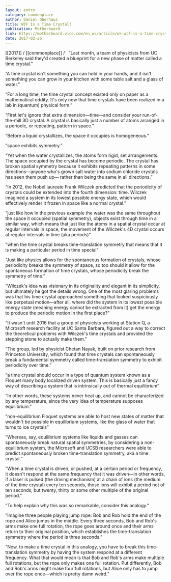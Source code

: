 ```yaml
---
layout: entry
category: commonplace
author: Daniel Oberhaus
title: WTF Is a Time Crystal?
publication: Motherboard
link: https://motherboard.vice.com/en_us/article/ok-wtf-is-a-time-crystal
date: 2017-02-26
---
```


[[2017]] / [[commonplace]] / 
 
“Last month, a team of physicists from UC Berkeley said they'd created a blueprint for a new phase of matter called a time crystal.”

“A time crystal isn't something you can hold in your hands, and it isn't something you can grow in your kitchen with some table salt and a glass of water.”

“For a long time, the time crystal concept existed only on paper as a mathematical oddity. It's only now that time crystals have been realized in a lab in (quantum) physical form.”

“First let's ignore that extra dimension—time—and consider your run-of-the-mill 3D crystal. A crystal is basically just a number of atoms arranged in a periodic, or repeating, pattern in space.”

“Before a liquid crystallizes, the space it occupies is homogeneous.”

“space exhibits symmetry.”

“Yet when the water crystallizes, the atoms form rigid, set arrangements. The space occupied by the crystal has become periodic. The crystal has broken spatial symmetry because it exhibits repeating patterns in some directions—anyone who's grown salt water into sodium chloride crystals has seen them push up— rather than being the same in all directions.”

“In 2012, the Nobel laureate Frank Wilczek predicted that the periodicity of crystals could be extended into the fourth dimension: time. Wilczek imagined a system in its lowest possible energy state, which would effectively render it frozen in space like a normal crystal.”

“just like how in the previous example the water was the same throughout the space it occupied (spatial symmetry), objects exist through time in a similar way, which means that just like the atoms in a spatial crystal occur at regular intervals in space, the movement of the Wilczek's 4D crystal occurs at regular intervals in time (aka periods)”

“when the time crystal breaks time-translation symmetry that means that it is making a particular period in time special”

“Just like physics allows for the spontaneous formation of crystals, whose periodicity breaks the symmetry of space, so too should it allow for the spontaneous formation of time crystals, whose periodicity break the symmetry of time.”

“Wilczek's idea was visionary in its originality and elegant in its simplicity, but ultimately he got the details wrong. One of the most glaring problems was that his time crystal approached something that looked suspiciously like perpetual motion—after all, where did the system in its lowest possible energy state (meaning energy cannot be extracted from it) get the energy to produce the periodic motion in the first place?”

“It wasn't until 2016 that a group of physicists working at Station Q, a Microsoft research facility at UC Santa Barbara, figured out a way to correct the theoretical problems with Wilczek's time crystals and provided the stepping stone to actually make them.”

“The group, led by physicist Chetan Nayak, built on prior research from Princeton University, which found that time crystals can spontaneously break a fundamental symmetry called time-translation symmetry to exhibit periodicity over time.”

“a time crystal should occur in a type of quantum system known as a Floquet many body localized driven system. This is basically just a fancy way of describing a system that is intrinsically out of thermal equilibrium”

“In other words, these systems never heat up, and cannot be characterized by any temperature, since the very idea of temperature supposes equilibrium.”

“non-equilibrium Floquet systems are able to host new states of matter that wouldn't be possible in equilibrium systems, like the glass of water that turns to ice crystals”

“Whereas, say, equilibrium systems like liquids and gasses can spontaneously break natural spatial symmetries, by considering a non-equilibrium system, the Microsoft and UCSB researchers were able to predict spontaneously broken time-translation symmetry, aka a time crystal.”

“When a time crystal is driven, or pushed, at a certain period or frequency, it doesn't respond at the same frequency that it was driven—in other words, if a laser is pulsed (the driving mechanism) at a chain of ions (the medium of the time crystal) every ten seconds, those ions will exhibit a period not of ten seconds, but twenty, thirty or some other multiple of the original period.”

“To help explain why this was so remarkable, consider this analogy.”

“Imagine three people playing jump rope: Bob and Rob hold the end of the rope and Alice jumps in the middle. Every three seconds, Bob and Rob's arms make one full rotation, the rope goes around once and their arms return to their original position, which establishes the time-translation symmetry where the period is three seconds.”

“Now, to make a time crystal in this analogy, you have to break this time-translation symmetry by having the system respond at a different frequency. What that would mean is that Bob and Rob's arms make multiple full rotations, but the rope only makes one full rotation. Put differently, Bob and Rob's arms might make four full rotations, but Alice only has to jump over the rope once—which is pretty damn weird.”

